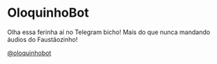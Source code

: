 # OloquinhoBot

Olha essa ferinha aí no Telegram bicho! Mais do que nunca mandando áudios do Faustãozinho!

[@oloquinhobot](http://t.me/oloquinhobot)
